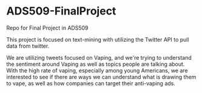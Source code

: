 # ADS509-FinalProject
Repo for Final Project in ADS509

This project is focused on text-mining with utilizing the Twitter API to pull data from twitter. 

We are utilizing tweets focused on Vaping, and we're trying to understand the sentiment around Vaping as well as topics people are talking about. With the high rate of vaping, especially among young Americans, we are interested to see if there are ways we can understand what is drawing them to vape, as well as how companies can target their anti-vaping ads.



